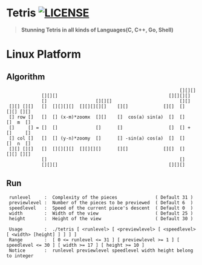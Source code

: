 # Tetris [![LICENSE](https://img.shields.io/github/license/deepgrace/tetris.svg)](https://github.com/deepgrace/tetris/blob/master/LICENSE_1_0.txt)

> **Stunning Tetris in all kinds of Languages(C, C++, Go, Shell)**

# Linux Platform

## Algorithm
                                                                    [][][]
                 [][][]                                         [][][][]
                 []                  [][][]                         [][]
     [][] [][]   []  [][][][]  [][][][][]    [][]             [][]  []   [][] [][]
     [] row []   []  [] (x-m)*zoomx  [][]    []  cos(a) sin(a)  []  []   []  m  []
     []     [] = []  []              []      []                 []  [] + []     []
     [] col []   []  [] (y-n)*zoomy  []      [] -sin(a) cos(a)  []  []   []  n  []
     [][] [][]   []  [][][][]  [][][][]      [][]             [][]  []   [][] [][]
                 []                                                 []
                 [][][]                                         [][][]

## Run
     runlevel     :  Complexity of the pieces              ( Default 31 )
     previewlevel :  Number of the pieces to be previewed  ( Default 6  )
     speedlevel   :  Speed of the current piece's descent  ( Default 0  )
     width        :  Width of the view                     ( Default 25 )
     height       :  Height of the view                    ( Default 30 )

     Usage        :  ./tetris [ <runlevel> [ <previewlevel> [ <speedlevel> [ <width> [height] ] ] ] ] 
     Range        :  [ 0 <= runlevel <= 31 ] [ previewlevel >= 1 ] [ speedlevel <= 30 ] [ width >= 17 ] [ height >= 10 ]
     Notice       :  runlevel previewlevel speedlevel width height belong to integer
